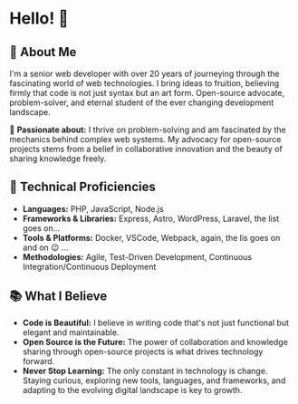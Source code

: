 # Hello! 👋

## 🚀 About Me
I'm a senior web developer with over 20 years of journeying through the fascinating world of web technologies. I bring ideas to fruition, believing firmly that code is not just syntax but an art form. Open-source advocate, problem-solver, and eternal student of the ever changing development landscape.

🔭 **Passionate about:** I thrive on problem-solving and am fascinated by the mechanics behind complex web systems. My advocacy for open-source projects stems from a belief in collaborative innovation and the beauty of sharing knowledge freely.

## 💼 Technical Proficiencies
- **Languages:** PHP, JavaScript, Node.js
- **Frameworks & Libraries:** Express, Astro, WordPress, Laravel, the list goes on...
- **Tools & Platforms:** Docker, VSCode, Webpack, again, the lis goes on and on 😉 ... 
- **Methodologies:** Agile, Test-Driven Development, Continuous Integration/Continuous Deployment

## 📚 What I Believe
- **Code is Beautiful:** I believe in writing code that's not just functional but elegant and maintainable.
- **Open Source is the Future:** The power of collaboration and knowledge sharing through open-source projects is what drives technology forward.
- **Never Stop Learning:** The only constant in technology is change. Staying curious, exploring new tools, languages, and frameworks, and adapting to the evolving digital landscape is key to growth.


